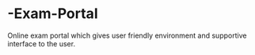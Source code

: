# -Exam-Portal
Online exam portal which gives user friendly environment and supportive interface to the user.
